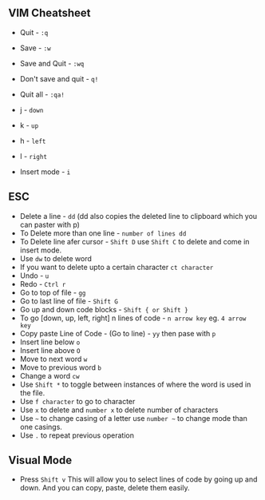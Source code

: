 ## VIM Cheatsheet

- Quit - `:q`
- Save - `:w`
- Save and Quit - `:wq`
- Don't save and quit - `q!`
- Quit all - `:qa!`

- j - `down`
- k - `up`
- h - `left`
- l - `right`
- Insert mode - `i`

## ESC

- Delete a line - `dd` (dd also copies the deleted line to clipboard which you can paster with p)
- To Delete more than one line - `number of lines dd`
- To Delete line afer cursor - `Shift D` use `Shift C` to delete and come in insert mode. 
- Use `dw` to delete word
- If you want to delete upto a certain character `ct character`
- Undo - `u`
- Redo - `Ctrl r`
- Go to top of file - `gg`
- Go to last line of file - `Shift G`
- Go up and down code blocks - `Shift { or Shift }`
- To go [down, up, left, right] n lines of code - `n arrow key` eg. `4 arrow key`
- Copy paste Line of Code - (Go to line) - `yy` then pase with `p`
- Insert line below `o`
- Insert line above `O`
- Move to next word `w`
- Move to previous word `b`
- Change a word `cw`
- Use `Shift *` to toggle between instances of where the word is used in the file.
- Use `f character` to go to character
- Use `x` to delete and `number x` to delete number of characters
- Use `~` to change casing of a letter use `number ~` to change mode than one casings.
- Use `.` to repeat previous operation

## Visual Mode
- Press `Shift v` This will allow you to select lines of code by going up and down. And you can copy, paste, delete them easily.
